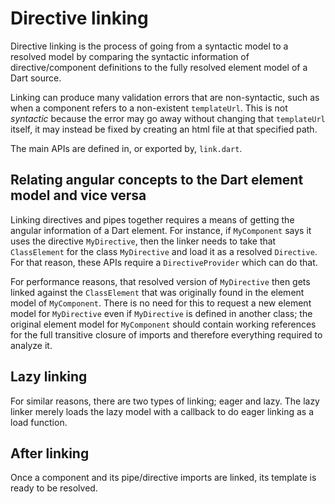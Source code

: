 # Directive linking

Directive linking is the process of going from a syntactic model to a resolved
model by comparing the syntactic information of directive/component definitions
to the fully resolved element model of a Dart source.

Linking can produce many validation errors that are non-syntactic, such as when
a component refers to a non-existent `templateUrl`. This is not _syntactic_
because the error may go away without changing that `templateUrl` itself, it may
instead be fixed by creating an html file at that specified path.

The main APIs are defined in, or exported by, `link.dart`.

## Relating angular concepts to the Dart element model and vice versa

Linking directives and pipes together requires a means of getting the angular
information of a Dart element. For instance, if `MyComponent` says it uses the
directive `MyDirective`, then the linker needs to take that `ClassElement` for
the class `MyDirective` and load it as a resolved `Directive`. For that reason,
these APIs require a `DirectiveProvider` which can do that.

For performance reasons, that resolved version of `MyDirective` then gets linked
against the `ClassElement` that was originally found in the element model of
`MyComponent`. There is no need for this to request a new element model for
`MyDirective` even if `MyDirective` is defined in another class; the original
element model for `MyComponent` should contain working references for the full
transitive closure of imports and therefore everything required to analyze it.

## Lazy linking

For similar reasons, there are two types of linking; eager and lazy. The lazy
linker merely loads the lazy model with a callback to do eager linking as a load
function.

## After linking

Once a component and its pipe/directive imports are linked, its template is
ready to be resolved.
